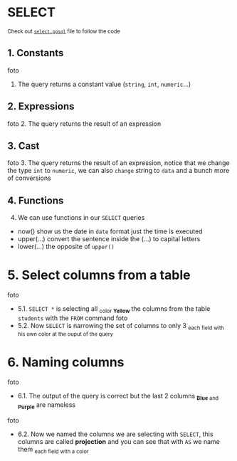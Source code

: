 # SELECT

<sub> Check out [`select.pgsql`](select.pgsql) file to follow the code </sub>

## 1. Constants
foto
1. The query returns a constant value (`string`, `int`, `numeric`...)

## 2. Expressions
foto
2. The query returns the result of an expression 

## 3. Cast
foto
3. The query returns the result of an expression, notice that we change the type `int` to `numeric`, we can also `change` string to `data` and a bunch more of conversions

## 4. Functions

4. We can use functions in our `SELECT` queries
- now() show us the date in `date` format just the time is executed
- upper(...) convert the sentence inside the (...) to capital letters
- lower(...) the opposite of `upper()`

# 5. Select columns from a table
foto
- 5.1. `SELECT *` is selecting all <sub> color **Yellow** </sub> the columns from the table `students` with the `FROM` command
foto
- 5.2. Now `SELECT` is narrowing the set of columns to only 3 <sub> each field with his own color at the ouput of the query</sub>

# 6. Naming columns
foto
- 6.1. The output of the query is correct but the last 2 columns <sub> **Blue** and **Purple**</sub> are nameless 

foto
- 6.2. Now we named the columns we are selecting with `SELECT`, this columns are called **projection** and you can see that with `AS` we name them <sub> each field with a color</sub>